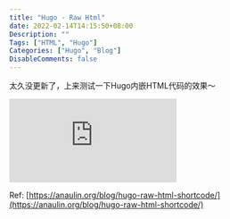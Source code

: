 ```yaml
---
title: "Hugo - Raw Html"
date: 2022-02-14T14:15:50+08:00
Description: ""
Tags: ["HTML", "Hugo"]
Categories: ["Hugo", "Blog"]
DisableComments: false
---
```


太久没更新了，上来测试一下Hugo内嵌HTML代码的效果～

<iframe src="https://www.youtube.com/embed/aWzlQ2N6qqg" title="YouTube video player" frameborder="0" allow="accelerometer; autoplay; clipboard-write; encrypted-media; gyroscope; picture-in-picture" allowfullscreen></iframe>

Ref: [https://anaulin.org/blog/hugo-raw-html-shortcode/](https://anaulin.org/blog/hugo-raw-html-shortcode/)
